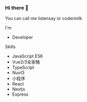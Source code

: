 ### Hi there 👋

You can call me listensay or codermilk

I'm
- Developer

Skills
- JavaScript ES6 
- Vue2/3全家桶
- TypeScript
- Nuxt3
- 小程序
- React
- Nextjs
- Express
 
<!--
**listensay/listensay** is a ✨ _special_ ✨ repository because its `README.md` (this file) appears on your GitHub profile.

Here are some ideas to get you started:

- 🔭 I’m currently working on ...
- 🌱 I’m currently learning ...
- 👯 I’m looking to collaborate on ...
- 🤔 I’m looking for help with ...
- 💬 Ask me about ...
- 📫 How to reach me: ...
- 😄 Pronouns: ...
- ⚡ Fun fact: ...
-->
